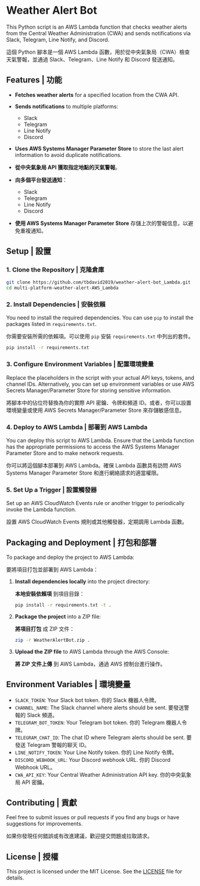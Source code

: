 
# Weather Alert Bot

This Python script is an AWS Lambda function that checks weather alerts from the Central Weather Administration (CWA) and sends notifications via Slack, Telegram, Line Notify, and Discord.

這個 Python 腳本是一個 AWS Lambda 函數，用於從中央氣象局（CWA）檢查天氣警報，並通過 Slack、Telegram、Line Notify 和 Discord 發送通知。

## Features | 功能

- **Fetches weather alerts** for a specified location from the CWA API.
- **Sends notifications** to multiple platforms:
  - Slack
  - Telegram
  - Line Notify
  - Discord
- **Uses AWS Systems Manager Parameter Store** to store the last alert information to avoid duplicate notifications.

- **從中央氣象局 API 獲取指定地點的天氣警報**。
- **向多個平台發送通知**：
  - Slack
  - Telegram
  - Line Notify
  - Discord
- **使用 AWS Systems Manager Parameter Store** 存儲上次的警報信息，以避免重複通知。

## Setup | 設置

### 1. Clone the Repository | 克隆倉庫

```bash
git clone https://github.com/tbdavid2019/weather-alert-bot_Lambda.git
cd multi-platform-weather-alert-AWS_Lambda
```

### 2. Install Dependencies | 安裝依賴

You need to install the required dependencies. You can use `pip` to install the packages listed in `requirements.txt`.

你需要安裝所需的依賴項。可以使用 `pip` 安裝 `requirements.txt` 中列出的套件。

```bash
pip install -r requirements.txt
```

### 3. Configure Environment Variables | 配置環境變量

Replace the placeholders in the script with your actual API keys, tokens, and channel IDs. Alternatively, you can set up environment variables or use AWS Secrets Manager/Parameter Store for storing sensitive information.

將腳本中的佔位符替換為你的實際 API 密鑰、令牌和頻道 ID。或者，你可以設置環境變量或使用 AWS Secrets Manager/Parameter Store 來存儲敏感信息。

### 4. Deploy to AWS Lambda | 部署到 AWS Lambda

You can deploy this script to AWS Lambda. Ensure that the Lambda function has the appropriate permissions to access the AWS Systems Manager Parameter Store and to make network requests.

你可以將這個腳本部署到 AWS Lambda。確保 Lambda 函數具有訪問 AWS Systems Manager Parameter Store 和進行網絡請求的適當權限。

### 5. Set Up a Trigger | 設置觸發器

Set up an AWS CloudWatch Events rule or another trigger to periodically invoke the Lambda function.

設置 AWS CloudWatch Events 規則或其他觸發器，定期調用 Lambda 函數。

## Packaging and Deployment | 打包和部署

To package and deploy the project to AWS Lambda:

要將項目打包並部署到 AWS Lambda：

1. **Install dependencies locally** into the project directory:

    **本地安裝依賴項** 到項目目錄：

    ```bash
    pip install -r requirements.txt -t .
    ```

2. **Package the project** into a ZIP file:

    **將項目打包** 成 ZIP 文件：

    ```bash
    zip -r WeatherAlertBot.zip .
    ```

3. **Upload the ZIP file** to AWS Lambda through the AWS Console:

    **將 ZIP 文件上傳** 到 AWS Lambda，通過 AWS 控制台進行操作。

## Environment Variables | 環境變量

- `SLACK_TOKEN`: Your Slack bot token. 你的 Slack 機器人令牌。
- `CHANNEL_NAME`: The Slack channel where alerts should be sent. 要發送警報的 Slack 頻道。
- `TELEGRAM_BOT_TOKEN`: Your Telegram bot token. 你的 Telegram 機器人令牌。
- `TELEGRAM_CHAT_ID`: The chat ID where Telegram alerts should be sent. 要發送 Telegram 警報的聊天 ID。
- `LINE_NOTIFY_TOKEN`: Your Line Notify token. 你的 Line Notify 令牌。
- `DISCORD_WEBHOOK_URL`: Your Discord webhook URL. 你的 Discord Webhook URL。
- `CWA_API_KEY`: Your Central Weather Administration API key. 你的中央氣象局 API 密鑰。

## Contributing | 貢獻

Feel free to submit issues or pull requests if you find any bugs or have suggestions for improvements.

如果你發現任何錯誤或有改進建議，歡迎提交問題或拉取請求。

## License | 授權

This project is licensed under the MIT License. See the [LICENSE](LICENSE) file for details.


